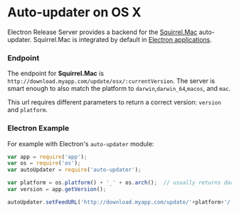 # Auto-updater on OS X
Electron Release Server provides a backend for the [Squirrel.Mac](https://github.com/Squirrel/Squirrel.Mac) auto-updater. Squirrel.Mac is integrated by default in [Electron applications](https://github.com/atom/electron).

### Endpoint

The endpoint for **Squirrel.Mac** is `http://download.myapp.com/update/osx/:currentVersion`. The server is smart enough to also match the platform to `darwin`,`darwin_64`,`macos`, and `mac`.

This url requires different parameters to return a correct version: `version` and `platform`.

### Electron Example

For example with Electron's `auto-updater` module:

```js
var app = require('app');
var os = require('os');
var autoUpdater = require('auto-updater');

var platform = os.platform() + '_' + os.arch();  // usually returns darwin_64
var version = app.getVersion();

autoUpdater.setFeedURL('http://download.myapp.com/update/'+platform+'/'+version);
```
